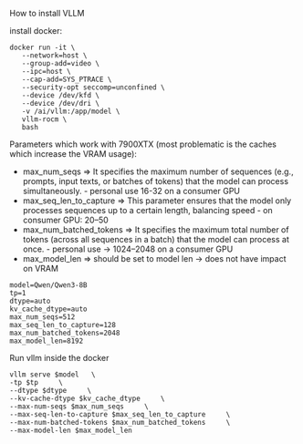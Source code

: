 How to install VLLM

install docker:
```
docker run -it \
   --network=host \
   --group-add=video \
   --ipc=host \
   --cap-add=SYS_PTRACE \
   --security-opt seccomp=unconfined \
   --device /dev/kfd \
   --device /dev/dri \
   -v /ai/vllm:/app/model \
   vllm-rocm \
   bash
```
Parameters which work with 7900XTX (most problematic is the caches which increase the VRAM usage):
- max_num_seqs => It specifies the maximum number of sequences (e.g., prompts, input texts, or batches of tokens) that the model can process simultaneously. - personal use 16-32 on a consumer GPU
- max_seq_len_to_capture => This parameter ensures that the model only processes sequences up to a certain length, balancing speed  - on consumer GPU: 20–50
- max_num_batched_tokens => It specifies the maximum total number of tokens (across all sequences in a batch) that the model can process at once. - personal use -> 1024–2048 on a consumer GPU
- max_model_len => should be set to model len -> does not have impact on VRAM
```
model=Qwen/Qwen3-8B
tp=1
dtype=auto
kv_cache_dtype=auto
max_num_seqs=512  
max_seq_len_to_capture=128
max_num_batched_tokens=2048
max_model_len=8192
```
Run vllm inside the docker
```
vllm serve $model   \
-tp $tp     \
--dtype $dtype     \
--kv-cache-dtype $kv_cache_dtype     \
--max-num-seqs $max_num_seqs     \
--max-seq-len-to-capture $max_seq_len_to_capture     \
--max-num-batched-tokens $max_num_batched_tokens     \
--max-model-len $max_model_len
```
